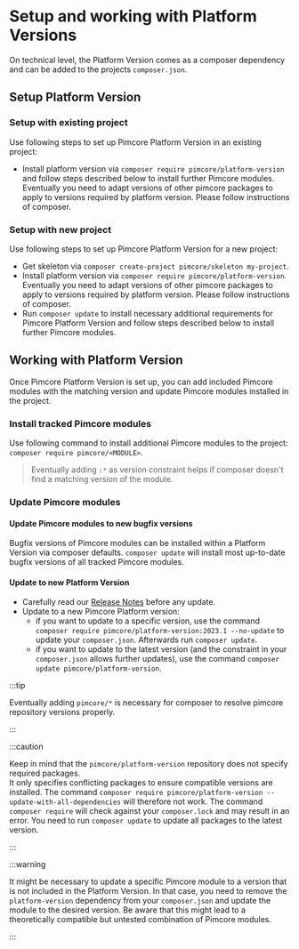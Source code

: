 # Setup and working with Platform Versions

On technical level, the Platform Version comes as a composer dependency and can be added to the projects `composer.json`.

## Setup Platform Version

### Setup with existing project

Use following steps to set up Pimcore Platform Version in an existing project: 
- Install platform version via `composer require pimcore/platform-version` and follow steps described
  below to install further Pimcore modules. Eventually you need to adapt versions of other
  pimcore packages to apply to versions required by platform version. Please follow instructions of composer. 

### Setup with new project

Use following steps to set up Pimcore Platform Version for a new project: 
- Get skeleton via `composer create-project pimcore/skeleton my-project`.
- Install platform version via `composer require pimcore/platform-version`. Eventually you need to adapt versions of other
  pimcore packages to apply to versions required by platform version. Please follow instructions of composer. 
- Run `composer update` to install necessary additional requirements for Pimcore Platform Version and follow steps described 
  below to install further Pimcore modules. 


## Working with Platform Version

Once Pimcore Platform Version is set up, you can add included Pimcore modules with the matching version and update Pimcore
modules installed in the project. 

### Install tracked Pimcore modules

Use following command to install additional Pimcore modules to the project: `composer require pimcore/<MODULE>`.

> Eventually adding `:*` as version constraint helps if composer doesn't find a matching version of the module. 


### Update Pimcore modules

#### Update Pimcore modules to new bugfix versions 

Bugfix versions of Pimcore modules can be installed within a Platform Version via composer defaults. 
`composer update` will install most up-to-date bugfix versions of all tracked Pimcore modules. 

#### Update to new Platform Version

- Carefully read our [Release Notes](./03_Release_Notes/README.md) before any update.
- Update to a new Pimcore Platform version: 
  - if you want to update to a specific version, use the command `composer require pimcore/platform-version:2023.1 --no-update` to update your `composer.json`. Afterwards run `composer update`.
  - if you want to update to the latest version (and the constraint in your `composer.json` allows further updates), 
    use the command `composer update pimcore/platform-version`.

:::tip

Eventually adding `pimcore/*` is necessary for composer to resolve pimcore repository versions properly.

:::

:::caution

Keep in mind that the `pimcore/platform-version` repository does not specify required packages.  
It only specifies conflicting packages to ensure compatible versions are installed.
The command `composer require pimcore/platform-version --update-with-all-dependencies` will therefore not work.
The command `composer require` will check against your `composer.lock` and may result in an error.
You need to run `composer update` to update all packages to the latest version.

:::

:::warning

It might be necessary to update a specific Pimcore module to a version that is not included in the Platform Version.
In that case, you need to remove the `platform-version` dependency from your `composer.json` and update the module to
the desired version.
Be aware that this might lead to a theoretically compatible but untested combination of Pimcore modules.

:::

